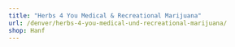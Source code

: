 ```yaml
---
title: "Herbs 4 You Medical & Recreational Marijuana"
url: /denver/herbs-4-you-medical-und-recreational-marijuana/
shop: Hanf
---
```

